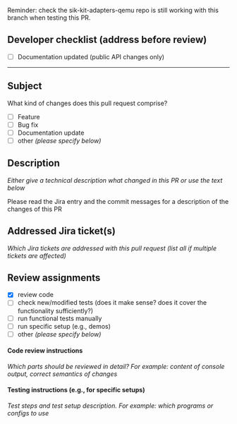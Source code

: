 Reminder: check the sik-kit-adapters-qemu repo is still working with this branch when testing this PR.

## Developer checklist (address before review)

- [ ] Documentation updated (public API changes only)

---

## Subject
What kind of changes does this pull request comprise?

- [ ] Feature
- [ ] Bug fix
- [ ] Documentation update
- [ ] other _(please specify below)_

## Description
_Either give a technical description what changed in this PR or use the text below_

Please read the Jira entry and the commit messages for a description of the changes of this PR

## Addressed Jira ticket(s)
_Which Jira tickets are addressed with this pull request (list all if multiple tickets are affected)_

## Review assignments

- [X] review code
- [ ] check new/modified tests (does it make sense? does it cover the functionality sufficiently?)
- [ ] run functional tests manually
- [ ] run specific setup (e.g., demos)
- [ ] other _(please specify below)_

#### Code review instructions
_Which parts should be reviewed in detail? For example: content of console output, correct semantics of changes_

#### Testing instructions (e.g., for specific setups)
_Test steps and test setup description. For example: which programs or configs to use_


